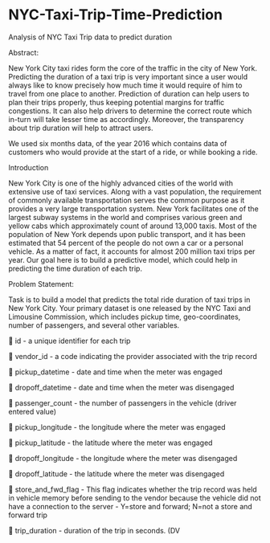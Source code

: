 # NYC-Taxi-Trip-Time-Prediction
Analysis of NYC Taxi Trip data to predict duration

Abstract:

New York City taxi rides form the core of the traffic in the city of New York. Predicting the 
duration of a taxi trip is very important since a user would always like to know precisely how 
much time it would require of him to travel from one place to another. Prediction of duration 
can help users to plan their trips properly, thus keeping potential margins for traffic 
congestions. It can also help drivers to determine the correct route which in-turn will take 
lesser time as accordingly. Moreover, the transparency about trip duration will help to attract 
users.

We used six months data, of the year 2016 which contains data of customers who would 
provide at the start of a ride, or while booking a ride.

Introduction

New York City is one of the highly advanced cities of the world with extensive use of taxi 
services. Along with a vast population, the requirement of commonly available transportation 
serves the common purpose as it provides a very large transportation system. New York 
facilitates one of the largest subway systems in the world and comprises various green and 
yellow cabs which approximately count of around 13,000 taxis. Most of the population of 
New York depends upon public transport, and it has been estimated that 54 percent of the 
people do not own a car or a personal vehicle. As a matter of fact, it accounts for almost 200 
million taxi trips per year. Our goal here is to build a predictive model, which could help in 
predicting the time duration of each trip.

Problem Statement:

Task is to build a model that predicts the total ride duration of taxi trips in New York City. 
Your primary dataset is one released by the NYC Taxi and Limousine Commission, which 
includes pickup time, geo-coordinates, number of passengers, and several other variables.

 id - a unique identifier for each trip

 vendor_id - a code indicating the provider associated with the trip record

 pickup_datetime - date and time when the meter was engaged

 dropoff_datetime - date and time when the meter was disengaged

 passenger_count - the number of passengers in the vehicle (driver entered value)

 pickup_longitude - the longitude where the meter was engaged

 pickup_latitude - the latitude where the meter was engaged

 dropoff_longitude - the longitude where the meter was disengaged

 dropoff_latitude - the latitude where the meter was disengaged

 store_and_fwd_flag - This flag indicates whether the trip record was held in vehicle 
memory before sending to the vendor because the vehicle did not have a connection to 
the server - Y=store and forward; N=not a store and forward trip

 trip_duration - duration of the trip in seconds. (DV

